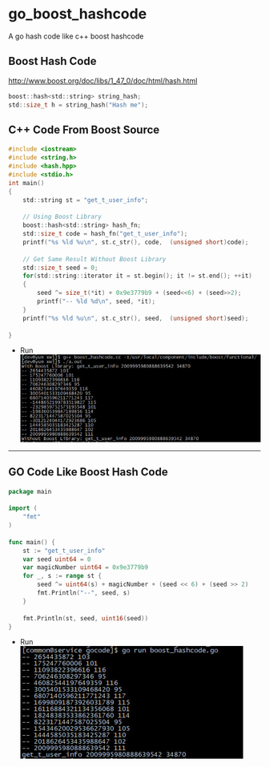 # go_boost_hashcode
A go hash code like c++ boost hashcode

## Boost Hash Code
http://www.boost.org/doc/libs/1_47_0/doc/html/hash.html
```c
boost::hash<std::string> string_hash;
std::size_t h = string_hash("Hash me");

```

## C++ Code From Boost Source
```c
#include <iostream> 
#include <string.h>
#include <hash.hpp> 
#include <stdio.h>  
int main()
{
    std::string st = "get_t_user_info";

    // Using Boost Library
    boost::hash<std::string> hash_fn;
    std::size_t code = hash_fn("get_t_user_info");
    printf("%s %ld %u\n", st.c_str(), code,  (unsigned short)code);

    // Get Same Result Without Boost Library
    std::size_t seed = 0;
    for(std::string::iterator it = st.begin(); it != st.end(); ++it)
    {
        seed ^= size_t(*it) + 0x9e3779b9 + (seed<<6) + (seed>>2);
        printf("-- %ld %d\n", seed, *it);
    }
    printf("%s %ld %u\n", st.c_str(), seed,  (unsigned short)seed); 

}
```
* Run  
![image](image/02.jpg)



---
## GO Code Like Boost Hash Code
```go
package main

import (
    "fmt"
)

func main() {
    st := "get_t_user_info"
    var seed uint64 = 0
    var magicNumber uint64 = 0x9e3779b9
    for _, s := range st {
        seed ^= uint64(s) + magicNumber + (seed << 6) + (seed >> 2)
        fmt.Println("--", seed, s)
    }

    fmt.Println(st, seed, uint16(seed))
}
```
* Run  
![image](image/01.jpg)

